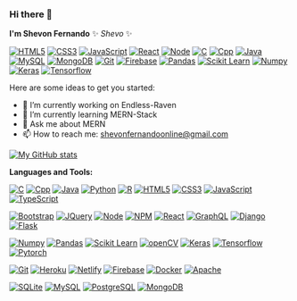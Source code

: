 ### Hi there 👋

**I'm Shevon Fernando** ✨ _Shevo_ ✨ 

[![HTML5](https://img.shields.io/badge/-HTML5-E34F26?style=flat&logo=html5&logoColor=white)](https://html.spec.whatwg.org/)
[![CSS3](https://img.shields.io/badge/-CSS3-1572B6?style=flat&logo=css3&logoColor=white)](https://www.w3.org/Style/CSS/)
[![JavaScript](https://img.shields.io/badge/-JavaScript-FF9800?style=flat&logo=javascript&logoColor=white)](https://www.javascript.com/)
[![React](https://img.shields.io/badge/-React-61DAFB?style=flat&logo=react&logoColor=white)](https://reactjs.org/)
[![Node](https://img.shields.io/badge/-Node.js-43853d?style=flat&logo=node.js&logoColor=ffffff)](https://nodejs.org/)
[![C](https://img.shields.io/badge/-C-A8B9CC?style=flat&logo=c&logoColor=white)](https://devdocs.io/c/)
[![Cpp](https://img.shields.io/badge/-C++-00599C?style=flat&logo=c%2B%2B&logoColor=white)](https://isocpp.org/)
[![Java](https://img.shields.io/badge/-Java-F37C20?style=flat&logo=java&logoColor=white)](https://www.oracle.com/in/java/)
[![MySQL](https://img.shields.io/badge/-MySQL-4479A1?style=flat&logo=mysql&logoColor=white)](https://www.mysql.com/)
[![MongoDB](https://img.shields.io/badge/-MongoDB-47A248?style=flat&logo=mongodb&logoColor=white)](https://www.mongodb.com/)
[![Git](https://img.shields.io/badge/-Git-f05032?style=flat&logo=git&logoColor=white)](https://git-scm.com/)
[![Firebase](https://img.shields.io/badge/-Firebase-FFCA28?style=flat&logo=firebase&logoColor=white)](https://firebase.google.com/)
[![Pandas](https://img.shields.io/badge/pandas-150458?style=flat&logo=pandas&logoColor=white)](https://pandas.pydata.org/)
[![Scikit Learn](https://img.shields.io/badge/scikit_learn-F7931E?style=flat&logo=scikit-learn&logoColor=white)](https://scikit-learn.org/)
[![Numpy](https://img.shields.io/badge/Numpy-777BB4?style=flat&logo=numpy&logoColor=white)](https://numpy.org/)
[![Keras](https://img.shields.io/badge/Keras-D00000?style=flat&logo=Keras&logoColor=white)](https://keras.io/)
[![Tensorflow](https://img.shields.io/badge/-Tensorflow-FF6F00?style=flat&logo=tensorflow&logoColor=white)](https://www.tensorflow.org/)

Here are some ideas to get you started:

- 🔭 I’m currently working on Endless-Raven
- 🌱 I’m currently learning MERN-Stack
- 💬 Ask me about MERN
- 📫 How to reach me: shevonfernandoonline@gmail.com

<a href="#">
  <img align="center" src="https://github-stats-pro.vercel.app/api?username=Shevon-Fdo&count_private=true&include_all_commits=true&title_color=light&icon_color=black&text_color=black&bg_color=fff" alt="My GitHub stats" />
</a>


**Languages and Tools:**

[![C](https://img.shields.io/badge/-C-A8B9CC?style=flat&logo=c&logoColor=white)](https://devdocs.io/c/)
[![Cpp](https://img.shields.io/badge/-C++-00599C?style=flat&logo=c%2B%2B&logoColor=white)](https://isocpp.org/)
[![Java](https://img.shields.io/badge/-Java-F37C20?style=flat&logo=java&logoColor=white)](https://www.oracle.com/in/java/)
[![Python](https://img.shields.io/badge/-Python-3776AB?style=flat&logo=python&logoColor=white)](https://www.python.org/)
[![R](https://img.shields.io/badge/-R-276DC3?style=flat&logo=r&logoColor=white)](https://www.r-project.org/)
[![HTML5](https://img.shields.io/badge/-HTML5-E34F26?style=flat&logo=html5&logoColor=white)](https://html.spec.whatwg.org/)
[![CSS3](https://img.shields.io/badge/-CSS3-1572B6?style=flat&logo=css3&logoColor=white)](https://www.w3.org/Style/CSS/)
[![JavaScript](https://img.shields.io/badge/-JavaScript-FF9800?style=flat&logo=javascript&logoColor=white)](https://www.javascript.com/)
[![TypeScript](https://img.shields.io/badge/-Typescript-007ACC?style=flat&logo=typescript&logoColor=white)](https://www.typescriptlang.org/)

[![Bootstrap](https://img.shields.io/badge/-Bootstrap-563D7C?style=flat&logo=bootstrap&logoColor=white)](https://getbootstrap.com/)
[![JQuery](https://img.shields.io/badge/-JQuery-8BC34A?style=flat&logo=jQuery&logoColor=ffffff)](https://jquery.com/)
[![Node](https://img.shields.io/badge/-Node.js-43853d?style=flat&logo=node.js&logoColor=ffffff)](https://nodejs.org/)
[![NPM](https://img.shields.io/badge/-NPM-cb3837?style=flat&logo=npm&logoColor=white)](https://npmjs.com/)
[![React](https://img.shields.io/badge/-React-61DAFB?style=flat&logo=react&logoColor=white)](https://reactjs.org/)
[![GraphQL](https://img.shields.io/badge/-GraphQL-E10098?style=flat&logo=graphql&logoColor=white)](https://graphql.org/)
[![Django](https://img.shields.io/badge/-Django-092E20?style=flat&logo=django&logoColor=white)](https://www.djangoproject.com/)
[![Flask](https://img.shields.io/badge/-Flask-000000?style=flat&logo=flask&logoColor=white)](https://flask.palletsprojects.com/)

[![Numpy](https://img.shields.io/badge/Numpy-777BB4?style=flat&logo=numpy&logoColor=white)](https://numpy.org/)
[![Pandas](https://img.shields.io/badge/pandas-150458?style=flat&logo=pandas&logoColor=white)](https://pandas.pydata.org/)
[![Scikit Learn](https://img.shields.io/badge/scikit_learn-F7931E?style=flat&logo=scikit-learn&logoColor=white)](https://scikit-learn.org/)
[![openCV](https://img.shields.io/badge/opencv-5C3EE8?style=flat&logo=opencv&logoColor=white)](https://opencv.org/)
[![Keras](https://img.shields.io/badge/Keras-D00000?style=flat&logo=Keras&logoColor=white)](https://keras.io/)
[![Tensorflow](https://img.shields.io/badge/-Tensorflow-FF6F00?style=flat&logo=tensorflow&logoColor=white)](https://www.tensorflow.org/)
[![Pytorch](https://img.shields.io/badge/-pytorch-EE4C2C?style=flat&logo=pytorch&logoColor=white)](https://pytorch.org/)

[![Git](https://img.shields.io/badge/-Git-f05032?style=flat&logo=git&logoColor=white)](https://git-scm.com/)
[![Heroku](https://img.shields.io/badge/-Heroku-430098?style=flat&logo=heroku&logoColor=white)](https://www.heroku.com/)
[![Netlify](https://img.shields.io/badge/-Netlify-00C7B7?style=flat&logo=netlify&logoColor=white)](https://www.netlify.com/)
[![Firebase](https://img.shields.io/badge/-Firebase-FFCA28?style=flat&logo=firebase&logoColor=white)](https://firebase.google.com/)
[![Docker](https://img.shields.io/badge/-Docker-2496ED?style=flat&logo=docker&logoColor=white)](https://www.docker.com/)
[![Apache](https://img.shields.io/badge/-Apache-D22128?style=flat&logo=apache&logoColor=white)](https://www.apache.org/)

[![SQLite](https://img.shields.io/badge/-SQLite-003B57?style=flat&logo=sqlite&logoColor=white)](https://www.sqlite.org/)
[![MySQL](https://img.shields.io/badge/-MySQL-4479A1?style=flat&logo=mysql&logoColor=white)](https://www.mysql.com/)
[![PostgreSQL](https://img.shields.io/badge/-PostgreSQL-336791?style=flat&logo=postgresql&logoColor=white)](https://www.postgresql.org/)
[![MongoDB](https://img.shields.io/badge/-MongoDB-47A248?style=flat&logo=mongodb&logoColor=white)](https://www.mongodb.com/)



